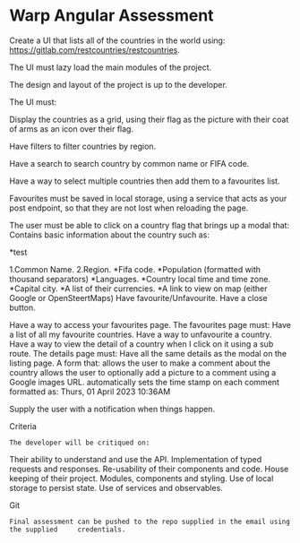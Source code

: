 # Warp Angular Assessment

Create a UI that lists all of the countries in the world using: https://gitlab.com/restcountries/restcountries.

The UI must lazy load the main modules of the project. 

The design and layout of the project is up to the developer.
	
	
The UI must:

Display the countries as a grid, using their flag as the picture with their coat of arms as an icon over their flag.

Have filters to filter countries by region.

Have a search to search country by common name or FIFA code.

Have a way to select multiple countries then add them to a favourites list.	

Favourites must be saved in local storage, using a service that acts as your post endpoint, so that they are not lost when reloading the page.

The user must be able to click on a country flag that brings up a modal that:
Contains basic information about the country such as:

*test

1.Common Name.
2.Region.
*Fifa code.
*Population (formatted with thousand separators) 
*Languages.
*Country local time and time zone.
*Capital city.
*A list of their currencies.
*A link to view on map (either Google or OpenSteertMaps)
Have favourite/Unfavourite.
Have a close button.

Have a way to access your favourites page.
The favourites page must:
Have a list of all my favourite countries.
Have a way to unfavourite a country.
Have a way to view the detail of a country when I click on it using a sub route.
The details page must:
Have all the same details as the modal on the listing page.
A form that:
allows the user to make a comment about the country
allows the user to optionally add a picture to a comment using a Google images URL.
automatically sets the time stamp on each comment formatted as: Thurs, 01 April 2023 10:36AM					

Supply the user with a notification when things happen.	





Criteria

	The developer will be critiqued on:
		
Their ability to understand and use the API.
Implementation of typed requests and responses.
Re-usability of their components and code.
House keeping of their project. Modules, components and styling.
Use of local storage to persist state.
Use of services and observables.

Git
		
	Final assessment can be pushed to the repo supplied in the email using the supplied 	credentials.

